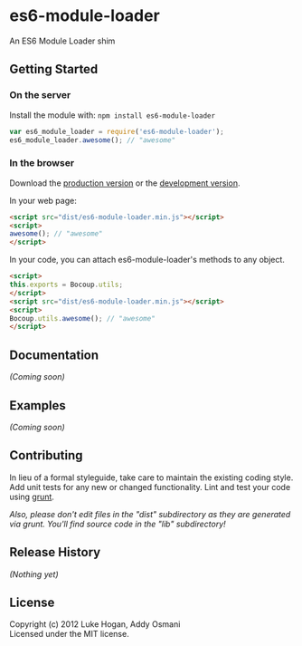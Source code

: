 # es6-module-loader

An ES6 Module Loader shim

## Getting Started
### On the server
Install the module with: `npm install es6-module-loader`

```javascript
var es6_module_loader = require('es6-module-loader');
es6_module_loader.awesome(); // "awesome"
```

### In the browser
Download the [production version][min] or the [development version][max].

[min]: https://raw.github.com/addyosmani/es6-module-loader/master/dist/es6-module-loader.min.js
[max]: https://raw.github.com/addyosmani/es6-module-loader/master/dist/es6-module-loader.js

In your web page:

```html
<script src="dist/es6-module-loader.min.js"></script>
<script>
awesome(); // "awesome"
</script>
```

In your code, you can attach es6-module-loader's methods to any object.

```html
<script>
this.exports = Bocoup.utils;
</script>
<script src="dist/es6-module-loader.min.js"></script>
<script>
Bocoup.utils.awesome(); // "awesome"
</script>
```

## Documentation
_(Coming soon)_

## Examples
_(Coming soon)_

## Contributing
In lieu of a formal styleguide, take care to maintain the existing coding style. Add unit tests for any new or changed functionality. Lint and test your code using [grunt](https://github.com/cowboy/grunt).

_Also, please don't edit files in the "dist" subdirectory as they are generated via grunt. You'll find source code in the "lib" subdirectory!_

## Release History
_(Nothing yet)_

## License
Copyright (c) 2012 Luke Hogan, Addy Osmani  
Licensed under the MIT license.
